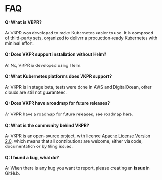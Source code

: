 # FAQ

#### Q: What is VKPR?
A: VKPR was developed to make Kubernetes easier to use. It is composed of third-party sets, organized to deliver a production-ready Kubernetes with minimal effort.

#### Q: Does VKPR support installation without Helm?
A: No, VKPR is developed using Helm.

#### Q: What Kubernetes platforms does VKPR support?
A: VKPR is in stage beta, tests were done in AWS and DigitalOcean, other clouds are still not guaranteed.

#### Q: Does VKPR have a roadmap for future releases?
A: VKPR have a roadmap for future releases, see roadmap [here](./roadmap.md).

#### Q: What is the community behind VKPR?
A: VKPR is an open-source project, with licence [Apache License Version 2.0](../LICENSE), which means that all contributions are welcome, either via code, documentation or by filing issues.

#### Q: I found a bug, what do?
A: When there is any bug you want to report, please creating an **issue** in GitHub.
